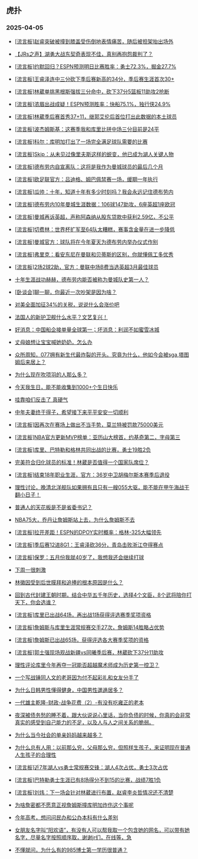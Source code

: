 ## 虎扑 
### 2025-04-05

+ [[流言板]赵睿突破被撞到膝盖受伤倒地表情痛苦，随后被担架抬出场外](https://bbs.hupu.com/631559897.html)

+ [【JRs之声】湖勇大战东契奇表现不佳，真别再抱怨裁判了？](https://bbs.hupu.com/631556525.html)

+ [[流言板]约默回归？ESPN预测明日比赛胜率：勇士72.3%，掘金27.7%](https://bbs.hupu.com/631558134.html)

+ [[流言板]王睿泽连中三分砍下季后赛新高的34分，季后赛生涯首次30+](https://bbs.hupu.com/631559559.html)

+ [[流言板]林葳单挑黑根斯强拔三分命中，砍下37分5篮板11助攻2抢断](https://bbs.hupu.com/631560348.html)

+ [[流言板]浓眉出战成疑！ESPN预测胜率：快船75.1%，独行侠24.9%](https://bbs.hupu.com/631558268.html)

+ [[流言板]林葳季后赛首秀37+11，继郭艾伦后首位打出此数据的本土球员](https://bbs.hupu.com/631560753.html)

+ [[流言板]波杰姆斯基：这赛季我和库里比拼中场三分目前是24平](https://bbs.hupu.com/631557506.html)

+ [[流言板]科尔：库明加打出了一场完全满足球队需要的比赛](https://bbs.hupu.com/631557320.html)

+ [[流言板]Skip：从未见过像里夫斯这样的蜕变，他已成为湖人关键人物](https://bbs.hupu.com/631558179.html)

+ [[流言板]德布劳内自宣离队：这将是我作为曼城球员的最后几个月](https://bbs.hupu.com/631556547.html)

+ [[流言板]欧足联官方：吕迪格、姆巴佩禁赛一场，缓期一年执行](https://bbs.hupu.com/631560866.html)

+ [[流言板]瓜帅：十年，知道十年有多少时刻吗？我会永远记住德布劳内](https://bbs.hupu.com/631557712.html)

+ [[流言板]德布劳内10年曼城生涯数据：106球147助攻，6座英超1座欧冠](https://bbs.hupu.com/631556677.html)

+ [[流言板]曼城再诉英超，声称阿森纳从股东贷款中获利2.59亿，不公平](https://bbs.hupu.com/631556386.html)

+ [[流言板]切费林：世界杯扩军至64队太糟糕，赛事含金量在进一步降低](https://bbs.hupu.com/631550271.html)

+ [[流言板]曼城官方：球队将在今年夏天为德布劳内举办仪式作别](https://bbs.hupu.com/631557313.html)

+ [[流言板]弗里克：看安东尼在曼联和贝蒂斯的区别，你就懂佩工多优秀](https://bbs.hupu.com/631557353.html)

+ [[流言板]2场2球2助，官方：曼联中场B费当选英超3月最佳球员](https://bbs.hupu.com/631555750.html)

+ [十年生涯战功赫赫，德布劳内能否被称为曼城队史第一人？](https://bbs.hupu.com/631556988.html)

+ [[卧谈会]聊一聊，你最近一次吵架是因为啥？](https://bbs.hupu.com/631558762.html)

+ [对美全面加征34%的关税，说说什么会涨价吧](https://bbs.hupu.com/631556587.html)

+ [法国人的新护卫舰什么水平？文艺复兴！](https://bbs.hupu.com/631556292.html)

+ [好消息：中国船企接单量全球第一；坏消息：利润不如蜜雪冰城](https://bbs.hupu.com/631558800.html)

+ [丈母娘想让宝宝喊她奶奶，怎么办](https://bbs.hupu.com/631559093.html)

+ [众所周知，077拥有新生代最炸裂的开头。究竟为什么，他如今会被sga,塔图姆后来居上？](https://bbs.hupu.com/631560050.html)

+ [为什么现在吹项羽的人那么多？](https://bbs.hupu.com/631557525.html)

+ [今天我生日，能不能收集到1000+个生日快乐](https://bbs.hupu.com/631556277.html)

+ [哇靠咱们反击了 真硬气](https://bbs.hupu.com/631556103.html)

+ [中年夫妻终于得子，希望接下来平平安安一切顺利](https://bbs.hupu.com/631559637.html)

+ [[流言板]因再次在赛场上做出不当手势，莫兰特被罚款75000美元](https://bbs.hupu.com/631562547.html)

+ [[流言板]NBA官方更新MVP榜单：亚历山大榜首，约基奇第二，字母第三](https://bbs.hupu.com/631562431.html)

+ [[流言板]库里、巴特勒和格林共同出战的比赛，勇士19胜2负](https://bbs.hupu.com/631557640.html)

+ [完美符合归化球员的标准！林葳是否值得一个国家队席位？](https://bbs.hupu.com/631561850.html)

+ [[流言板]结束18年职业生涯，官方：36岁中卫胡梅尔斯本赛季后退役](https://bbs.hupu.com/631562672.html)

+ [理性讨论，晚清北洋舰队如果拥有且只有一艘055大驱，能不能在甲午海战干翻小日子！](https://bbs.hupu.com/631559199.html)

+ [普通人的天花板是不是省委书记？](https://bbs.hupu.com/631559381.html)

+ [NBA75大，乔丹让詹姆斯站上去，为什么詹姆斯不去](https://bbs.hupu.com/631562077.html)

+ [[流言板]拉开差距！ESPN的DPOY实时概率：格林-325大幅领先](https://bbs.hupu.com/631562573.html)

+ [[流言板]季后赛12进8G1：王睿泽砍36分，青岛击败浙江夺得赛点](https://bbs.hupu.com/631560209.html)

+ [[流言板]保罗：五月份我就40岁了，我想我还会继续打球](https://bbs.hupu.com/631562021.html)

+ [下周一很刺激](https://bbs.hupu.com/631560253.html)

+ [林徽因受到后世膜拜和追捧的根本原因是什么？](https://bbs.hupu.com/631559121.html)

+ [回到古代封建王朝时期，结合中华五千年历史，选择4个文臣，8个武将陪你打天下，你会选谁？](https://bbs.hupu.com/631562269.html)

+ [[流言板]库里已出战64场，再出战1场获得评选赛季奖项资格](https://bbs.hupu.com/631562511.html)

+ [[流言板]詹姆斯与库里生涯常规赛交手27次，詹姆斯14胜略占优势](https://bbs.hupu.com/631562419.html)

+ [[流言板]詹姆斯已出战65场，获得评选各大赛季奖项的资格](https://bbs.hupu.com/631562503.html)

+ [[流言板]郭士强现场观战新疆vs同曦季后赛，林葳砍下37分11助攻](https://bbs.hupu.com/631562109.html)

+ [理性评论库里今年再夺一冠能否超越魔术师成为历史第一控卫？](https://bbs.hupu.com/631562836.html)

+ [一个写战锤同人文的老哥因为付不起彩礼和女友分手了](https://bbs.hupu.com/631561163.html)

+ [为什么日韩男性懂得健身，中国男性邋遢居多？](https://bbs.hupu.com/631562349.html)

+ [一代雄主乾隆-财政-战争花费（2）-有没有吃雍正的老本](https://bbs.hupu.com/631562681.html)

+ [夜深被债务愁的睡不着，跟大伙说说心里话，当你负债的时候，你真的会非常真实的感受到自己能力的不足，以及人与人之间关系的脆弱。](https://bbs.hupu.com/631563251.html)

+ [为什么当今社会的单亲妈妈越来越多？](https://bbs.hupu.com/631560822.html)

+ [为什么总有人用：以前那么穷，父母那么穷，但照样生孩子，来证明现在普通人生孩子的合理性](https://bbs.hupu.com/631561240.html)

+ [[流言板]近7年湖人vs勇士常规赛交锋：湖人4次占优，勇士3次占优](https://bbs.hupu.com/631562596.html)

+ [[流言板]巴特勒勇士生涯已有8场得分不到15的比赛，战绩7胜1负](https://bbs.hupu.com/631562698.html)

+ [[流言板]刘炜：下一场会针对林葳进行布置，赵睿李炎哲情况还不清楚](https://bbs.hupu.com/631562147.html)

+ [为啥詹密都不愿意正视詹姆斯撞库明加炸伤这个事呢](https://bbs.hupu.com/631563374.html)

+ [今年高考，想问问民办和公办本科有什么差别](https://bbs.hupu.com/631562858.html)

+ [女朋友名字叫“阳欢语”，有没有人可以帮我取一个包含她的网名，可以带有她名字，尽量名字按照顺序取，谢谢jr们，在线等，急](https://bbs.hupu.com/631563498.html)

+ [不懂就问，为什么有的985博士第一学历很普通？](https://bbs.hupu.com/631563496.html)

